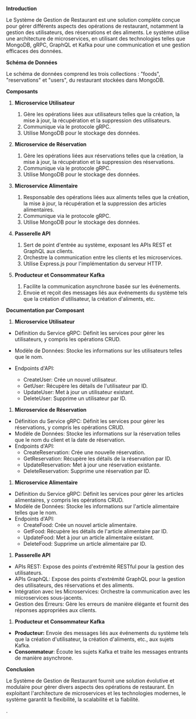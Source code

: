 ﻿
**Introduction**

Le Système de Gestion de Restaurant est une solution complète conçue pour gérer différents aspects des opérations de restaurant, notamment la gestion des utilisateurs, des réservations et des aliments. Le système utilise une architecture de microservices, en utilisant des technologies telles que MongoDB, gRPC, GraphQL et Kafka pour une communication et une gestion efficaces des données.

**Schéma de Données**

Le schéma de données comprend les trois collections : "foods", "reservations" et "users", du restaurant stockées dans MongoDB.

**Composants** 

1. **Microservice Utilisateur**

   1. Gère les opérations liées aux utilisateurs telles que la création, la mise à jour, la récupération et la suppression des utilisateurs.
   1. Communique via le protocole gRPC.
   1. Utilise MongoDB pour le stockage des données.
1. **Microservice de Réservation**

   1. Gère les opérations liées aux réservations telles que la création, la mise à jour, la récupération et la suppression des réservations.
   1. Communique via le protocole gRPC.
   1. Utilise MongoDB pour le stockage des données.
1. **Microservice Alimentaire**

   1. Responsable des opérations liées aux aliments telles que la création, la mise à jour, la récupération et la suppression des articles alimentaires.
   1. Communique via le protocole gRPC.
   1. Utilise MongoDB pour le stockage des données.
1. **Passerelle API**

   1. Sert de point d'entrée au système, exposant les APIs REST et GraphQL aux clients.
   1. Orchestre la communication entre les clients et les microservices.
   1. Utilise Express.js pour l'implémentation du serveur HTTP.
1. **Producteur et Consommateur Kafka**

   1. Facilite la communication asynchrone basée sur les événements.
   1. Envoie et reçoit des messages liés aux événements du système tels que la création d'utilisateur, la création d'aliments, etc.

**Documentation par Composant**

1. **Microservice Utilisateur**
- Définition du Service gRPC: Définit les services pour gérer les utilisateurs, y compris les opérations CRUD.
- Modèle de Données: Stocke les informations sur les utilisateurs telles que le nom.

- Endpoints d'API:
  - CreateUser: Crée un nouvel utilisateur.
  - GetUser: Récupère les détails de l'utilisateur par ID.
  - UpdateUser: Met à jour un utilisateur existant.
  - DeleteUser: Supprime un utilisateur par ID.
1. **Microservice de Réservation**
- Définition du Service gRPC: Définit les services pour gérer les réservations, y compris les opérations CRUD.
- Modèle de Données: Stocke les informations sur la réservation telles que le nom du client et la date de réservation.
- Endpoints d'API:
  - CreateReservation: Crée une nouvelle réservation.
  - GetReservation: Récupère les détails de la réservation par ID.
  - UpdateReservation: Met à jour une réservation existante.
  - DeleteReservation: Supprime une réservation par ID.
1. **Microservice Alimentaire**
- Définition du Service gRPC: Définit les services pour gérer les articles alimentaires, y compris les opérations CRUD.
- Modèle de Données: Stocke les informations sur l'article alimentaire telles que le nom.
- Endpoints d'API:
  - CreateFood: Crée un nouvel article alimentaire.
  - GetFood: Récupère les détails de l'article alimentaire par ID.
  - UpdateFood: Met à jour un article alimentaire existant.
  - DeleteFood: Supprime un article alimentaire par ID.
1. **Passerelle API**
- APIs REST: Expose des points d'extrémité RESTful pour la gestion des utilisateurs.
- APIs GraphQL: Expose des points d'extrémité GraphQL pour la gestion des utilisateurs, des réservations et des aliments.
- Intégration avec les Microservices: Orchestre la communication avec les microservices sous-jacents.
- Gestion des Erreurs: Gère les erreurs de manière élégante et fournit des réponses appropriées aux clients.



1. **Producteur et Consommateur Kafka**
- **Producteur:** Envoie des messages liés aux événements du système tels que la création d'utilisateur, la création d'aliments, etc., aux sujets Kafka.
- **Consommateur**: Écoute les sujets Kafka et traite les messages entrants de manière asynchrone.

**Conclusion**

Le Système de Gestion de Restaurant fournit une solution évolutive et modulaire pour gérer divers aspects des opérations de restaurant. En exploitant l'architecture de microservices et les technologies modernes, le système garantit la flexibilité, la scalabilité et la fiabilité.

.

